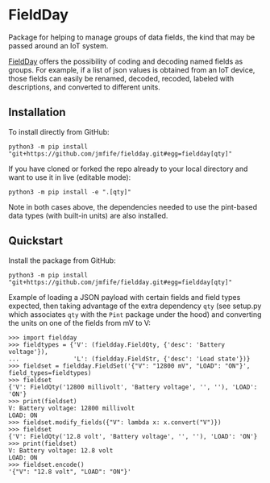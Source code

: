 # FieldDay
Package for helping to manage groups of data fields, the kind that may be passed around an IoT system.

[FieldDay](https://github.com/jmfife/fieldday) offers the possibility of coding and decoding named fields as groups.
For example, if a list of json values is obtained from an IoT device, those fields
can easily be renamed, decoded, recoded, labeled with descriptions, and 
converted to different units.

## Installation

To install directly from GitHub:
```
python3 -m pip install "git+https://github.com/jmfife/fieldday.git#egg=fieldday[qty]"
```

If you have cloned or forked the repo already to your local directory and want to use it in live (editable mode):
```
python3 -m pip install -e ".[qty]"
```
Note in both cases above, the dependencies needed to use the pint-based data types (with built-in units) 
are also installed.

## Quickstart

Install the package from GitHub:
```
python3 -m pip install "git+https://github.com/jmfife/fieldday.git#egg=fieldday[qty]"
```

Example of loading a JSON payload with certain fields and field types expected, then taking advantage of the
extra dependency `qty` (see setup.py which associates `qty` with the `Pint` package under the hood) 
and converting the units on one of the fields from mV to V:
```
>>> import fieldday
>>> fieldtypes = {'V': (fieldday.FieldQty, {'desc': 'Battery voltage'}),
...               'L': (fieldday.FieldStr, {'desc': 'Load state'})}
>>> fieldset = fieldday.FieldSet('{"V": "12800 mV", "LOAD": "ON"}', field_types=fieldtypes)
>>> fieldset
{'V': FieldQty('12800 millivolt', 'Battery voltage', '', ''), 'LOAD': 'ON'}
>>> print(fieldset)
V: Battery voltage: 12800 millivolt
LOAD: ON
>>> fieldset.modify_fields({"V": lambda x: x.convert("V")})
>>> fieldset
{'V': FieldQty('12.8 volt', 'Battery voltage', '', ''), 'LOAD': 'ON'}
>>> print(fieldset)
V: Battery voltage: 12.8 volt
LOAD: ON
>>> fieldset.encode()
'{"V": "12.8 volt", "LOAD": "ON"}'
 ```
